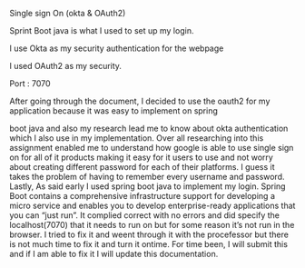 Single sign On (okta & OAuth2)

Sprint Boot java is what I used to set up my login. 

I use Okta as my security authentication for the webpage

I used OAuth2 as my security. 

Port : 7070


  After going through the document, I decided to use the oauth2 for my application because it was easy to implement on spring
  
  boot java and also my research lead me to know about okta authentication which I also use in my implementation. Over all 
  researching into this assignment enabled me to understand how google is able to use single sign on for all of it products 
  making it easy for it users to use and not worry about creating different password for each of their platforms. I guess it 
  takes the problem of having to remember every username and password. 
  Lastly, As said early I used spring boot java to implement my login. Spring Boot contains a comprehensive infrastructure 
  support for developing a micro service and enables you to develop enterprise-ready applications that you can “just run”. It 
  complied correct with no errors and did specify the localhost(7070) that it needs to run on but for some reason it’s not run 
  in the browser. I tried to fix it and weent through it with the procefessor but there is not much time to fix it and turn it 
  ontime. For time been, I will submit this and if I am able to fix it I will update this documentation. 
